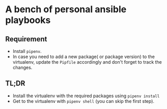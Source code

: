 # A bench of personal ansible playbooks

## Requirement

* Install `pipenv`.
* In case you need to add a new package( or package version) to the virtualenv,
update the `Pipfile` accordingly and don't forget to track the changes.

## TL;DR

* Install the virtualenv with the required packages using `pipenv install`
* Get to the virtualenv with `pipenv shell` (you can skip the first step).
